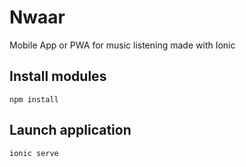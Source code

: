 # Nwaar
Mobile App or PWA for music listening made with Ionic

## Install modules
```npm install```

## Launch application
```ionic serve```
